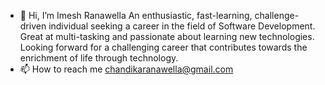 - 👋 Hi, I’m Imesh Ranawella
An enthusiastic, fast-learning, challenge-driven individual seeking a career in the field of Software Development. Great at multi-tasking and passionate about learning new technologies. Looking forward for a challenging career that contributes towards the enrichment of life through technology.
- 📫 How to reach me chandikaranawella@gmail.com

